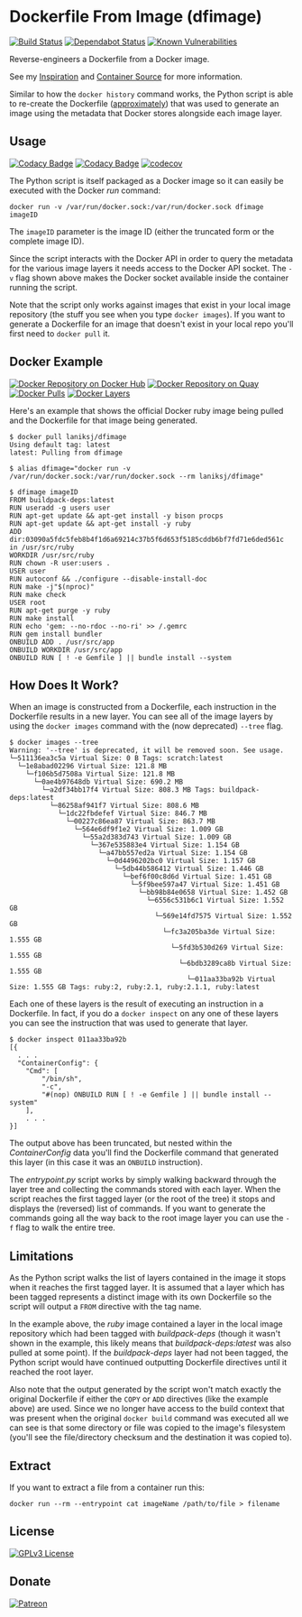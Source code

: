 # Dockerfile From Image (dfimage)
[![Build Status](https://travis-ci.org/LanikSJ/dfimage.svg?branch=master)](https://travis-ci.org/LanikSJ/dfimage)
[![Dependabot Status](https://api.dependabot.com/badges/status?host=github&repo=LanikSJ/dfimage)](https://dependabot.com)
[![Known Vulnerabilities](https://snyk.io/test/github/LanikSJ/dfimage/badge.svg?targetFile=/docs/Gemfile.lock)](https://snyk.io/test/github/LanikSJ/dfimage?targetFile=/docs/Gemfile.lock)

Reverse-engineers a Dockerfile from a Docker image.

See my [Inspiration](https://github.com/CenturyLinkLabs/dockerfile-from-image) and [Container Source](https://hub.docker.com/r/chenzj/dfimage/) for more information.

Similar to how the `docker history` command works, the Python script is able to re-create the Dockerfile ([approximately](#limitations)) that was used to generate an image using the metadata that Docker stores alongside each image layer.

## Usage
[![Codacy Badge](https://api.codacy.com/project/badge/Grade/5bc4537290504435bce6a3e3ed83101b)](https://app.codacy.com/app/LanikSJ/dfimage?utm_source=github.com&utm_medium=referral&utm_content=LanikSJ/dfimage&utm_campaign=Badge_Grade_Dashboard)
[![Codacy Badge](https://api.codacy.com/project/badge/Coverage/60355d4f69bd426689fa6917fc3b8409)](https://www.codacy.com/app/Lanik/dfimage?utm_source=github.com&utm_medium=referral&utm_content=LanikSJ/dfimage&utm_campaign=Badge_Coverage)
[![codecov](https://codecov.io/gh/LanikSJ/dfimage/branch/master/graph/badge.svg)](https://codecov.io/gh/LanikSJ/dfimage)

The Python script is itself packaged as a Docker image so it can easily be executed with the Docker _run_ command:

    docker run -v /var/run/docker.sock:/var/run/docker.sock dfimage imageID

The `imageID` parameter is the image ID (either the truncated form or the complete image ID).

Since the script interacts with the Docker API in order to query the metadata for the various image layers it needs access to the Docker API socket.  The `-v` flag shown above makes the Docker socket available inside the container running the script.

Note that the script only works against images that exist in your local image repository (the stuff you see when you type `docker images`). If you want to generate a Dockerfile for an image that doesn't exist in your local repo you'll first need to `docker pull` it.

## Docker Example
[![Docker Repository on Docker Hub](https://img.shields.io/docker/cloud/automated/laniksj/dfimage.svg?style=flat)](https://hub.docker.com/r/laniksj/dfimage)
[![Docker Repository on Quay](https://quay.io/repository/laniksj/dfimage/status "Docker Repository on Quay")](https://quay.io/repository/laniksj/dfimage)
[![Docker Pulls](https://badgen.net/docker/pulls/laniksj/dfimage)](https://hub.docker.com/r/laniksj/dfimage)
[![Docker Layers](https://images.microbadger.com/badges/image/laniksj/dfimage.svg)](https://microbadger.com/images/laniksj/dfimage "Get your own image badge on microbadger.com")

Here's an example that shows the official Docker ruby image being pulled and the Dockerfile for that image being generated.

    $ docker pull laniksj/dfimage
    Using default tag: latest
    latest: Pulling from dfimage

    $ alias dfimage="docker run -v /var/run/docker.sock:/var/run/docker.sock --rm laniksj/dfimage"

    $ dfimage imageID
    FROM buildpack-deps:latest
    RUN useradd -g users user
    RUN apt-get update && apt-get install -y bison procps
    RUN apt-get update && apt-get install -y ruby
    ADD dir:03090a5fdc5feb8b4f1d6a69214c37b5f6d653f5185cddb6bf7fd71e6ded561c in /usr/src/ruby
    WORKDIR /usr/src/ruby
    RUN chown -R user:users .
    USER user
    RUN autoconf && ./configure --disable-install-doc
    RUN make -j"$(nproc)"
    RUN make check
    USER root
    RUN apt-get purge -y ruby
    RUN make install
    RUN echo 'gem: --no-rdoc --no-ri' >> /.gemrc
    RUN gem install bundler
    ONBUILD ADD . /usr/src/app
    ONBUILD WORKDIR /usr/src/app
    ONBUILD RUN [ ! -e Gemfile ] || bundle install --system

## How Does It Work?

When an image is constructed from a Dockerfile, each instruction in the Dockerfile results in a new layer. You can see all of the image layers by using the `docker images` command with the (now deprecated) `--tree` flag.

    $ docker images --tree
    Warning: '--tree' is deprecated, it will be removed soon. See usage.
    └─511136ea3c5a Virtual Size: 0 B Tags: scratch:latest
      └─1e8abad02296 Virtual Size: 121.8 MB
        └─f106b5d7508a Virtual Size: 121.8 MB
          └─0ae4b97648db Virtual Size: 690.2 MB
            └─a2df34bb17f4 Virtual Size: 808.3 MB Tags: buildpack-deps:latest
              └─86258af941f7 Virtual Size: 808.6 MB
                └─1dc22fbdefef Virtual Size: 846.7 MB
                  └─00227c86ea87 Virtual Size: 863.7 MB
                    └─564e6df9f1e2 Virtual Size: 1.009 GB
                      └─55a2d383d743 Virtual Size: 1.009 GB
                        └─367e535883e4 Virtual Size: 1.154 GB
                          └─a47bb557ed2a Virtual Size: 1.154 GB
                            └─0d4496202bc0 Virtual Size: 1.157 GB
                              └─5db44b586412 Virtual Size: 1.446 GB
                                └─bef6f00c8d6d Virtual Size: 1.451 GB
                                  └─5f9bee597a47 Virtual Size: 1.451 GB
                                    └─bb98b84e0658 Virtual Size: 1.452 GB
                                      └─6556c531b6c1 Virtual Size: 1.552 GB
                                        └─569e14fd7575 Virtual Size: 1.552 GB
                                          └─fc3a205ba3de Virtual Size: 1.555 GB
                                            └─5fd3b530d269 Virtual Size: 1.555 GB
                                              └─6bdb3289ca8b Virtual Size: 1.555 GB
                                                └─011aa33ba92b Virtual Size: 1.555 GB Tags: ruby:2, ruby:2.1, ruby:2.1.1, ruby:latest

Each one of these layers is the result of executing an instruction in a Dockerfile. In fact, if you do a `docker inspect` on any one of these layers you can see the instruction that was used to generate that layer.


    $ docker inspect 011aa33ba92b
    [{
      . . .
      "ContainerConfig": {
        "Cmd": [
            "/bin/sh",
            "-c",
            "#(nop) ONBUILD RUN [ ! -e Gemfile ] || bundle install --system"
        ],
        . . .
    }]

The output above has been truncated, but nested within the *ContainerConfig* data you'll find the Dockerfile command that generated this layer (in this case it was an `ONBUILD` instruction).

The *entrypoint.py* script works by simply walking backward through the layer tree and collecting the commands stored with each layer. When the script reaches the first tagged layer (or the root of the tree) it stops and displays the (reversed) list of commands. If you want to generate the commands going all the way back to the root image layer you can use the `-f` flag to walk the entire tree.

## Limitations

As the Python script walks the list of layers contained in the image it stops when it reaches the first tagged layer. It is assumed that a layer which has been tagged represents a distinct image with its own Dockerfile so the script will output a `FROM` directive with the tag name.

In the example above, the _ruby_ image contained a layer in the local image repository which had been tagged with _buildpack-deps_ (though it wasn't shown in the example, this likely means that _buildpack-deps:latest_ was also pulled at some point). If the _buildpack-deps_ layer had not been tagged, the Python script would have continued outputting Dockerfile directives until it reached the root layer.

Also note that the output generated by the script won't match exactly the original Dockerfile if either the `COPY` or `ADD` directives (like the example above) are used. Since we no longer have access to the build context that was present when the original `docker build` command was executed all we can see is that some directory or file was copied to the image's filesystem (you'll see the file/directory checksum and the destination it was copied to).

## Extract

If you want to extract a file from a container run this:

    docker run --rm --entrypoint cat imageName /path/to/file > filename

## License
[![GPLv3 License](https://img.shields.io/badge/License-GPLv3-blue.svg)](http://perso.crans.org/besson/LICENSE.html)

## Donate
[![Patreon](https://img.shields.io/badge/patreon-donate-red.svg)](https://www.patreon.com/laniksj/overview)

